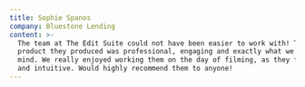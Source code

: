 ```yaml
---
title: Sophie Spanos
company: Bluestone Lending
content: >-
  The team at The Edit Suite could not have been easier to work with! The final
  product they produced was professional, engaging and exactly what we had in
  mind. We really enjoyed working them on the day of filming, as they friendly
  and intuitive. Would highly recommend them to anyone!
---
```


